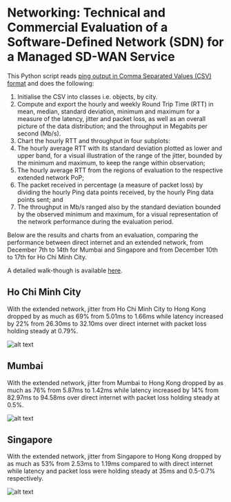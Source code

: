 # Networking: Technical and Commercial Evaluation of a Software-Defined Network (SDN) for a Managed SD-WAN Service

This Python script reads [ping output in Comma Separated Values (CSV) format](https://github.com/kurtcms/pingc) and does the following:

1. Initialise the CSV into classes i.e. objects, by city.
2. Compute and export the hourly and weekly Round Trip Time (RTT) in mean, median, standard deviation, minimum and maximum for a measure of the latency, jitter and packet loss, as well as an overall picture of the data distribution; and the throughput in Megabits per second (Mb/s).
3. Chart the hourly RTT and throughput in four subplots:
  1. The hourly average RTT with its standard deviation plotted as lower and upper band, for a visual illustration of the range of the jitter, bounded by the minimum and maximum, to keep the range within observation;
  2. The hourly average RTT from the regions of evaluation to the respective extended network PoP;
  3. The packet received in percentage (a measure of packet loss) by dividing the hourly Ping data points received, by the hourly Ping data points sent; and
  4. The throughput in Mb/s ranged also by the standard deviation bounded by the observed minimum and maximum, for a visual representation of the network performance during the evaluation period.

Below are the results and charts from an evaluation, comparing the performance between direct internet and an extended network, from December 7th to 14th for Mumbai and Singapore and from December 10th to 17th for Ho Chi Minh City.

A detailed walk-though is available [here](https://kurtcms.org/networking-technical-and-commercial-evaluation-of-a-software-defined-network-sdn-for-a-managed-sd-wan-service/).

## Ho Chi Minh City

With the extended network, jitter from Ho Chi Minh City to Hong Kong dropped by as much as 69% from 5.01ms to 1.66ms while latency increased by 22% from 26.30ms to 32.10ms over direct internet with packet loss holding steady at 0.79%.

![alt text](https://kurtcms.org/git/sdn-network-eval/managed-sd-wan-service-ho-chi-minh-city-hourly-from-2020-12-10-to-2020-12-17.png)

## Mumbai

With the extended network, jitter from Mumbai to Hong Kong dropped by as much as 76% from 5.87ms to 1.42ms while latency increased by 14% from 82.97ms to 94.58ms over direct internet with packet loss holding steady at 0.5%.

![alt text](https://kurtcms.org/git/sdn-network-eval/managed-sd-wan-service-mumbai-hourly-from-2020-12-07-to-2020-12-14.png)

## Singapore

With the extended network, jitter from Singapore to Hong Kong dropped by as much as 53% from 2.53ms to 1.19ms compared to with direct internet while latency and packet loss were holding steady at 35ms and 0.5-0.7% respectively.

![alt text](https://kurtcms.org/git/sdn-network-eval/managed-sd-wan-service-singapore-hourly-from-2020-12-07-to-2020-12-14.png)
